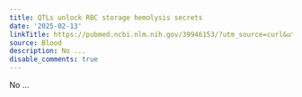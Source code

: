 ```yaml
---
title: QTLs unlock RBC storage hemolysis secrets
date: '2025-02-13'
linkTitle: https://pubmed.ncbi.nlm.nih.gov/39946153/?utm_source=curl&utm_medium=rss&utm_campaign=journals&utm_content=7603509&fc=None&ff=20250214170343&v=2.18.0.post9+e462414
source: Blood
description: No ...
disable_comments: true
---
```

No ...